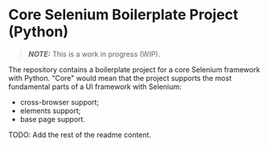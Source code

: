 # Core Selenium Boilerplate Project (Python)

> **_NOTE:_** This is a work in progress (WIP).

The repository contains a boilerplate project for a core Selenium framework with Python. "Core" would mean that the project supports the most fundamental 
parts of a UI framework with Selenium:
* cross-browser support;
* elements support;
* base page support.

TODO: Add the rest of the readme content.
